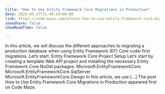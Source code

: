 ```yaml
---
title: "How to Use Entity Framework Core Migrations in Production"
date: 2024-03-27T11:48:43+00:00
link: https://code-maze.com/efcore-how-to-use-entity-framework-core-migrations-in-production/
showShare: false
showReadTime: false

---
```

In this article, we will discuss the different approaches to migrating a production database when using Entity Framework (EF) Core code-first migrations. Let’s start. Entity Framework Core Project Setup Let’s start by creating a template Web API project and installing the necessary Entity Framework Core NuGet packages: Microsoft.EntityFrameworkCore Microsoft.EntityFrameworkCore.SqlServer Microsoft.EntityFrameworkCore.Design In this article, we use […]
The post How to Use Entity Framework Core Migrations in Production appeared first on Code Maze.